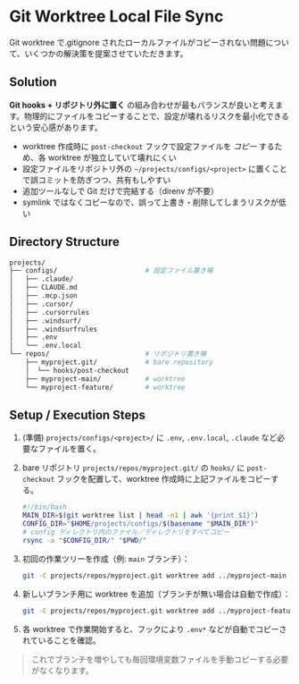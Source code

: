 # Git Worktree Local File Sync

Git worktree で.gitignore されたローカルファイルがコピーされない問題について、いくつかの解決策を提案させていただきます。

## Solution

**Git hooks + リポジトリ外に置く** の組み合わせが最もバランスが良いと考えます。物理的にファイルをコピーすることで、設定が壊れるリスクを最小化できるという安心感があります。

- worktree 作成時に `post-checkout` フックで設定ファイルを _コピー_ するため、各 worktree が独立していて壊れにくい
- 設定ファイルをリポジトリ外の `~/projects/configs/<project>` に置くことで誤コミットを防ぎつつ、共有もしやすい
- 追加ツールなしで Git だけで完結する（direnv が不要）
- symlink ではなくコピーなので、誤って上書き・削除してしまうリスクが低い

## Directory Structure

```sh
projects/
├── configs/                      # 設定ファイル置き場
│   ├── .claude/
│   ├── CLAUDE.md
│   ├── .mcp.json
│   ├── .cursor/
│   ├── .cursorrules
│   ├── .windsurf/
│   ├── .windsurfrules
│   ├── .env
│   └── .env.local
└── repos/                        # リポジトリ置き場
    ├── myproject.git/            # bare repository
    │  └── hooks/post-checkout
    ├── myproject-main/           # worktree
    └── myproject-feature/        # worktree
```

## Setup / Execution Steps

1. (準備) `projects/configs/<project>/` に `.env`, `.env.local`, `.claude` など必要なファイルを置く。
2. bare リポジトリ `projects/repos/myproject.git/` の `hooks/` に `post-checkout` フックを配置して、worktree 作成時に上記ファイルをコピーする。

   ```bash
   #!/bin/bash
   MAIN_DIR=$(git worktree list | head -n1 | awk '{print $1}')
   CONFIG_DIR="$HOME/projects/configs/$(basename "$MAIN_DIR")"
   # config ディレクトリ内のファイル／ディレクトリをすべてコピー
   rsync -a "$CONFIG_DIR/" "$PWD/"
   ```

3. 初回の作業ツリーを作成（例: `main` ブランチ）：

   ```bash
   git -C projects/repos/myproject.git worktree add ../myproject-main main
   ```

4. 新しいブランチ用に worktree を追加（ブランチが無い場合は自動で作成）：

   ```bash
   git -C projects/repos/myproject.git worktree add ../myproject-feature feature-branch
   ```

5. 各 worktree で作業開始すると、フックにより `.env*` などが自動でコピーされていることを確認。

> これでブランチを増やしても毎回環境変数ファイルを手動コピーする必要がなくなります。
